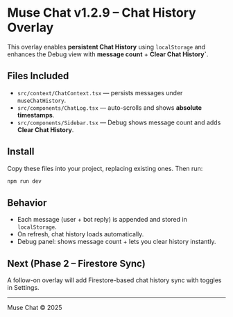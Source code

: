 # Muse Chat v1.2.9 – Chat History Overlay

This overlay enables **persistent Chat History** using `localStorage` and enhances the Debug view with **message count** + **Clear Chat History`**.

## Files Included
- `src/context/ChatContext.tsx` — persists messages under `museChatHistory`.
- `src/components/ChatLog.tsx` — auto-scrolls and shows **absolute timestamps**.
- `src/components/Sidebar.tsx` — Debug shows message count and adds **Clear Chat History**.

## Install
Copy these files into your project, replacing existing ones. Then run:
```bash
npm run dev
```

## Behavior
- Each message (user + bot reply) is appended and stored in `localStorage`.
- On refresh, chat history loads automatically.
- Debug panel: shows message count + lets you clear history instantly.

## Next (Phase 2 – Firestore Sync)
A follow-on overlay will add Firestore-based chat history sync with toggles in Settings.

---
Muse Chat © 2025
